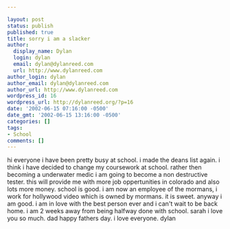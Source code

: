 ```yaml
---

layout: post
status: publish
published: true
title: sorry i am a slacker
author:
  display_name: Dylan
  login: dylan
  email: dylan@dylanreed.com
  url: http://www.dylanreed.com
author_login: dylan
author_email: dylan@dylanreed.com
author_url: http://www.dylanreed.com
wordpress_id: 16
wordpress_url: http://dylanreed.org/?p=16
date: '2002-06-15 07:16:00 -0500'
date_gmt: '2002-06-15 13:16:00 -0500'
categories: []
tags:
- School
comments: []
---
```


hi everyone i have been pretty busy at school. i made the deans list again. i think i have decided to change my coursework at school. rather then becoming a underwater medic i am going to become a non destructive tester. this will provide me with more job oppertunities in colorado and also lots more money. school is good. i am now an employee of the mormans, i work for hollywood video which is owned by mormans. it is sweet. anyway i am good. i am in love with the best person ever and i can't wait to be back home. i am 2 weeks away from being halfway done with school. sarah i love you so much. dad happy fathers day. i love everyone. dylan
